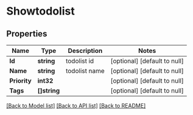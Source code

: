 # Showtodolist

## Properties
Name | Type | Description | Notes
------------ | ------------- | ------------- | -------------
**Id** | **string** | todolist id | [optional] [default to null]
**Name** | **string** | todolist name | [optional] [default to null]
**Priority** | **int32** |  | [optional] [default to null]
**Tags** | **[]string** |  | [optional] [default to null]

[[Back to Model list]](../README.md#documentation-for-models) [[Back to API list]](../README.md#documentation-for-api-endpoints) [[Back to README]](../README.md)


